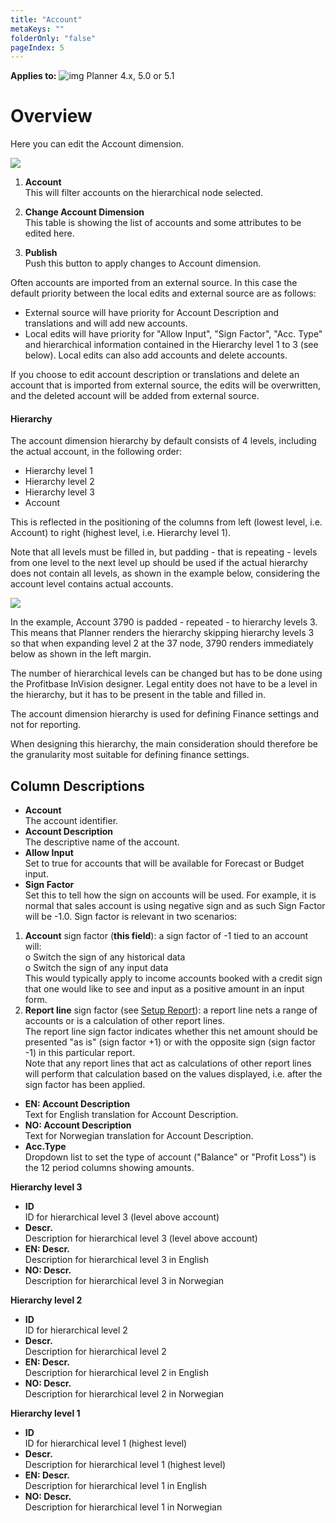 ```yaml
---
title: "Account"
metaKeys: ""
folderOnly: "false"
pageIndex: 5
---
```


**Applies to:** ![img](https://profitbasedocs.blob.core.windows.net/icons/yes-icon.png) Planner 4.x, 5.0 or 5.1

# Overview
Here you can edit the Account dimension.

![](https://profitbasedocs.blob.core.windows.net/plannerimages/dimensions-account.jpg)

1. **Account** <br/>
This will filter accounts on the hierarchical node selected.

2. **Change Account Dimension** <br/>
This table is showing the list of accounts and some attributes to be edited here.

3. **Publish**<br/>
Push this button to apply changes to Account dimension.

Often accounts are imported from an external source. In this case the default priority between the local edits and external source are as follows:
- External source will have priority for Account Description and translations and will add new accounts.
- Local edits will have priority for "Allow Input", "Sign Factor", "Acc. Type" and hierarchical information contained in the Hierarchy level 1 to 3 (see below). Local edits can also add accounts and delete accounts.

If you choose to edit account description or translations and delete an account that is imported from external source, the edits will be overwritten, and the deleted account will be added from external source.

#### Hierarchy

The account dimension hierarchy by default consists of 4 levels, including the actual account, in the following order:

- Hierarchy level 1
- Hierarchy level 2
- Hierarchy level 3
- Account

This is reflected in the positioning of the columns from left (lowest level, i.e. Account) to right (highest level, i.e. Hierarchy level 1).

Note that all levels must be filled in, but padding - that is repeating - levels from one level to the next level up should be used if the actual hierarchy does not contain all levels, as shown in the example below, considering the account level contains actual accounts.

![](https://profitbasedocs.blob.core.windows.net/plannerimages/AccountPadding.JPG)

In the example, Account 3790 is padded - repeated - to hierarchy levels 3. This means that Planner renders the hierarchy skipping hierarchy levels 3 so that when expanding level 2 at the 37 node, 3790 renders immediately below as shown in the left margin.

The number of hierarchical levels can be changed but has to be done using the Profitbase InVision designer. Legal entity does not have to be a level in the hierarchy, but it has to be present in the table and filled in.

The account dimension hierarchy is used for defining Finance settings and not for reporting.<br/>

When designing this hierarchy, the main consideration should therefore be the granularity most suitable for defining finance settings.<br/>

## Column Descriptions

- **Account**<br/>
The account identifier.
- **Account Description**<br/>
The descriptive name of the account.
- **Allow Input**<br/>
Set to true for accounts that will be available for Forecast or Budget input.
- **Sign Factor**<br/>
Set this to tell how the sign on accounts will be used. For example, it is normal that sales account is using negative sign and as such Sign Factor will be -1.0.
Sign factor is relevant in two scenarios:<br/>
1.	**Account** sign factor (**this field**): a sign factor of -1 tied to an account will:<br/>
o	Switch the sign of any historical data<br/>
o	Switch the sign of any input data<br/>
This would typically apply to income accounts booked with a credit sign that one would like to see and input as a positive amount in an input form.<br/>
2.	**Report line** sign factor (see [Setup Report](../report-setup/setup-report.md)): a report line nets a range of accounts or is a calculation of other report lines.<br/>
The report line sign factor indicates whether this net amount should be presented "as is" (sign factor +1) or with the opposite sign (sign factor -1) in this particular report.<br/>
Note that any report lines that act as calculations of other report lines will perform that calculation based on the values displayed, i.e. after the sign factor has been applied. <br/>
- **EN: Account Description**<br/>
Text for English translation for Account Description.
- **NO: Account Description**<br/>
Text for Norwegian translation for Account Description.
- **Acc.Type**<br/>
Dropdown list to set the type of account ("Balance" or "Profit Loss") is the 12 period columns showing amounts.


**Hierarchy level 3**<br/>

- **ID**<br/>
ID for hierarchical level 3 (level above account)<br/>
- **Descr.**<br/>
Description for hierarchical level 3 (level above account)<br/>
- **EN: Descr.**<br/>
Description for hierarchical level 3 in English<br/>
- **NO: Descr.**<br/>
Description for hierarchical level 3 in Norwegian<br/>

**Hierarchy level 2**<br/>

- **ID**<br/>
ID for hierarchical level 2<br/>
- **Descr.**<br/>
Description for hierarchical level 2<br/>
- **EN: Descr.**<br/>
Description for hierarchical level 2 in English <br/>
- **NO: Descr.**<br/>
Description for hierarchical level 2 in Norwegian<br/>

**Hierarchy level 1**<br/>

- **ID**<br/>
ID for hierarchical level 1 (highest level)<br/>
- **Descr.**<br/>
Description for hierarchical level 1 (highest level)<br/>
- **EN: Descr.**<br/>
Description for hierarchical level 1 in English <br/>
- **NO: Descr.**<br/>
Description for hierarchical level 1 in Norwegian<br/>

